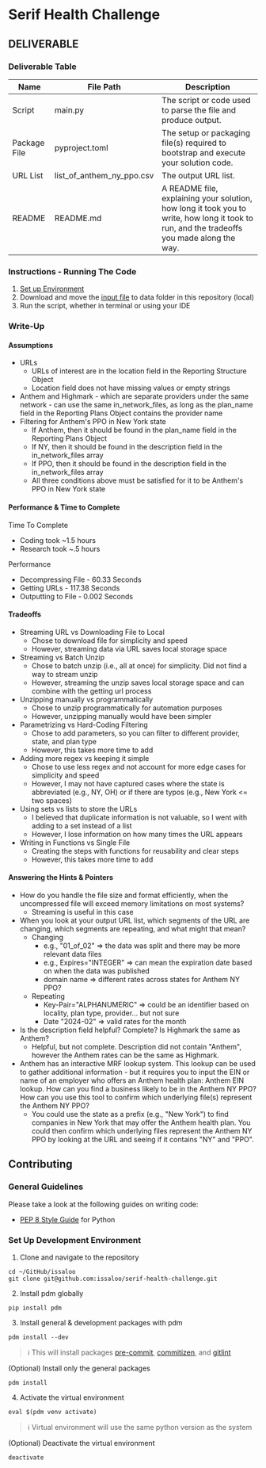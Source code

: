 # Serif Health Challenge

## DELIVERABLE

### Deliverable Table

| Name         | File Path                 | Description                                                                                                                                |
| ------------ | ------------------------- | ------------------------------------------------------------------------------------------------------------------------------------------ |
| Script       | main.py                   | The script or code used to parse the file and produce output.                                                                              |
| Package File | pyproject.toml            | The setup or packaging file(s) required to bootstrap and execute your solution code.                                                       |
| URL List     | list_of_anthem_ny_ppo.csv | The output URL list.                                                                                                                       |
| README       | README.md                 | A README file, explaining your solution, how long it took you to write, how long it took to run, and the tradeoffs you made along the way. |

### Instructions - Running The Code

1. [Set up Environment](#set-up-development-environment)
2. Download and move the [input file](https://antm-pt-prod-dataz-nogbd-nophi-us-east1.s3.amazonaws.com/anthem/2024-02-01_anthem_index.json.gz) to data folder in this repository (local)
3. Run the script, whether in terminal or using your IDE

### Write-Up

#### Assumptions

- URLs
  - URLs of interest are in the location field in the Reporting Structure Object
  - Location field does not have missing values or empty strings
- Anthem and Highmark - which are separate providers under the same network - can use the same in_network_files, as long as the plan_name field in the Reporting Plans Object contains the provider name
- Filtering for Anthem's PPO in New York state
  - If Anthem, then it should be found in the plan_name field in the Reporting Plans Object
  - If NY, then it should be found in the description field in the in_network_files array
  - If PPO, then it should be found in the description field in the in_network_files array
  - All three conditions above must be satisfied for it to be Anthem's PPO in New York state

#### Performance & Time to Complete

Time To Complete

- Coding took ~1.5 hours
- Research took ~.5 hours

Performance

- Decompressing File - 60.33 Seconds
- Getting URLs - 117.38 Seconds
- Outputting to File - 0.002 Seconds

#### Tradeoffs

- Streaming URL vs Downloading File to Local
  - Chose to download file for simplicity and speed
  - However, streaming data via URL saves local storage space
- Streaming vs Batch Unzip
  - Chose to batch unzip (i.e., all at once) for simplicity. Did not find a way to stream unzip
  - However, streaming the unzip saves local storage space and can combine with the getting url process
- Unzipping manually vs programmatically
  - Chose to unzip programmatically for automation purposes
  - However, unzipping manually would have been simpler
- Parametrizing vs Hard-Coding Filtering
  - Chose to add parameters, so you can filter to different provider, state, and plan type
  - However, this takes more time to add
- Adding more regex vs keeping it simple
  - Chose to use less regex and not account for more edge cases for simplicity and speed
  - However, I may not have captured cases where the state is abbreviated (e.g., NY, OH) or if there are typos (e.g., New York <= two spaces)
- Using sets vs lists to store the URLs
  - I believed that duplicate information is not valuable, so I went with adding to a set instead of a list
  - However, I lose information on how many times the URL appears
- Writing in Functions vs Single File
  - Creating the steps with functions for reusability and clear steps
  - However, this takes more time to add

#### Answering the Hints & Pointers

- How do you handle the file size and format efficiently, when the uncompressed file will exceed memory limitations on most systems?
  - Streaming is useful in this case
- When you look at your output URL list, which segments of the URL are changing, which segments are repeating, and what might that mean?
  - Changing
    - e.g., "01_of_02" => the data was split and there may be more relevant data files
    - e.g., Expires="INTEGER" => can mean the expiration date based on when the data was published
    - domain name => different rates across states for Anthem NY PPO?
  - Repeating
    - Key-Pair="ALPHANUMERIC" => could be an identifier based on locality, plan type, provider... but not sure
    - Date "2024-02" => valid rates for the month
- Is the description field helpful? Complete? Is Highmark the same as Anthem?
  - Helpful, but not complete. Description did not contain "Anthem", however the Anthem rates can be the same as Highmark.
- Anthem has an interactive MRF lookup system. This lookup can be used to gather additional information - but it requires you to input the EIN or name of an employer who offers an Anthem health plan: Anthem EIN lookup. How can you find a business likely to be in the Anthem NY PPO? How can you use this tool to confirm which underlying file(s) represent the Anthem NY PPO?
  - You could use the state as a prefix (e.g., "New York") to find companies in New York that may offer the Anthem health plan. You could then confirm which underlying files represent the Anthem NY PPO by looking at the URL and seeing if it contains "NY" and "PPO".

## Contributing

### General Guidelines

Please take a look at the following guides on writing code:

- [PEP 8 Style Guide](https://www.python.org/dev/peps/pep-0008/) for Python

### Set Up Development Environment

1. Clone and navigate to the repository

```shell
cd ~/GitHub/issaloo
git clone git@github.com:issaloo/serif-health-challenge.git
```

2. Install pdm globally

```shell
pip install pdm
```

3. Install general & development packages with pdm

```shell
pdm install --dev
```

> :information_source: This will install packages [pre-commit](https://pre-commit.com/), [commitizen](https://commitizen-tools.github.io/commitizen/), and [gitlint](https://jorisroovers.com/gitlint/latest/)

(Optional) Install only the general packages

```shell
pdm install
```

4. Activate the virtual environment

```shell
eval $(pdm venv activate)
```

> :information_source: Virtual environment will use the same python version as the system

(Optional) Deactivate the virtual environment

```shell
deactivate
```

